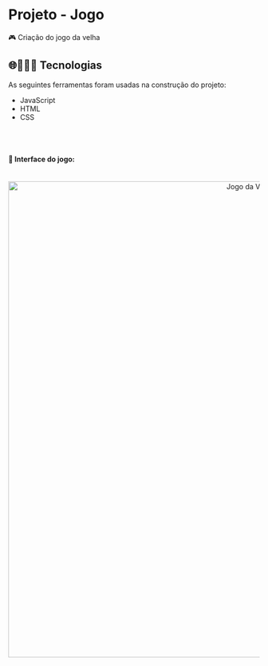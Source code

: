 # Projeto - Jogo 

 🎮 Criação do jogo da velha
<br>
## 🌐👩🏻‍💻 Tecnologias
 As seguintes ferramentas foram usadas na construção do projeto: 
 
- JavaScript
- HTML
- CSS
<br>
<br>

#### 🔹 Interface do jogo:

<br>
<div align= "center"> 
  <img width="954" alt="Jogo da Velha" src="https://user-images.githubusercontent.com/89019231/151022931-d04dc09a-50c6-4963-ade0-80ad91dfb985.png">
</div>
